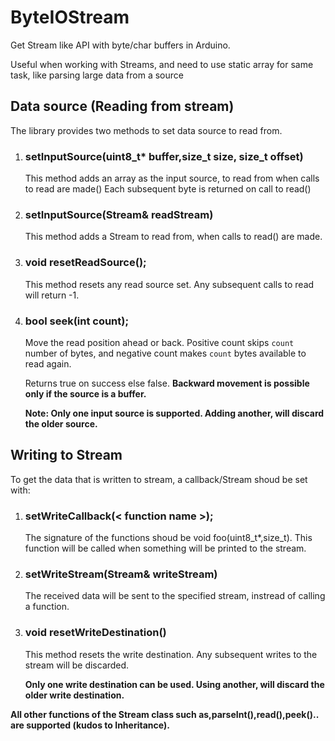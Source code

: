 # ByteIOStream

Get Stream like API with byte/char buffers in Arduino.

Useful when working with Streams, and need to use static array for same task, like parsing large data from a source

## Data source (Reading from stream)

The library provides two methods to set data source to read from.

1. ### setInputSource(uint8_t\* buffer,size_t size, size_t offset)
    This method adds an array as the input source, to read from when calls to read are made()
    Each subsequent byte is returned on call to read()

2. ### setInputSource(Stream& readStream)
    This method adds a Stream to read from, when calls to read() are made.
3. ### void resetReadSource();
	This method resets any read source set. Any subsequent calls to read will return -1.

4. ### bool seek(int count);
	Move the read position ahead or back.
	Positive count skips `count` number of bytes, and negative count makes `count` bytes available to read again.

	Returns true on success else false.
	**Backward movement is possible only if the source is a buffer.**
		
    **Note: Only one input source is supported. Adding another, will discard the older source.**
		
## Writing to Stream
To get the data that is written to stream, a callback/Stream shoud be set with:

1. ### setWriteCallback(< function name >);
	The signature of the functions shoud be void foo(uint8_t\*,size_t).
	This function will be called when something will be printed to the stream.
2. ### setWriteStream(Stream& writeStream)
	The received data will be sent to the specified stream, instread of calling a function.
3. ### void resetWriteDestination()
	This method resets the write destination. Any subsequent writes to the stream will be discarded.
	
	**Only one write destination can be used. Using another, will discard the older write destination.**

**All other functions of the Stream class such as,parseInt(),read(),peek().. are supported (kudos to Inheritance).**
